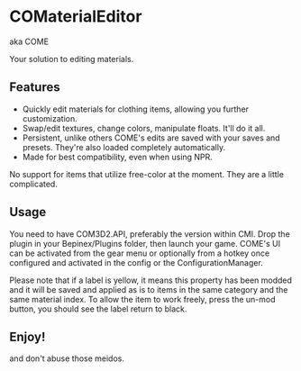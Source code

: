 # COMaterialEditor
aka COME

Your solution to editing materials.

## Features
- Quickly edit materials for clothing items, allowing you further customization.
- Swap/edit textures, change colors, manipulate floats. It'll do it all.
- Persistent, unlike others COME's edits are saved with your saves and presets. They're also loaded completely automatically.
- Made for best compatibility, even when using NPR.

No support for items that utilize free-color at the moment. They are a little complicated.

## Usage
You need to have COM3D2.API, preferably the version within CMI. Drop the plugin in your Bepinex/Plugins folder, then launch your game. COME's UI can be activated from the gear menu or optionally from a hotkey once configured and activated in the config or the ConfigurationManager.

Please note that if a label is yellow, it means this property has been modded and it will be saved and applied as is to items in the same category and the same material index. To allow the item to work freely, press the un-mod button, you should see the label return to black.

## Enjoy!
and don't abuse those meidos.
